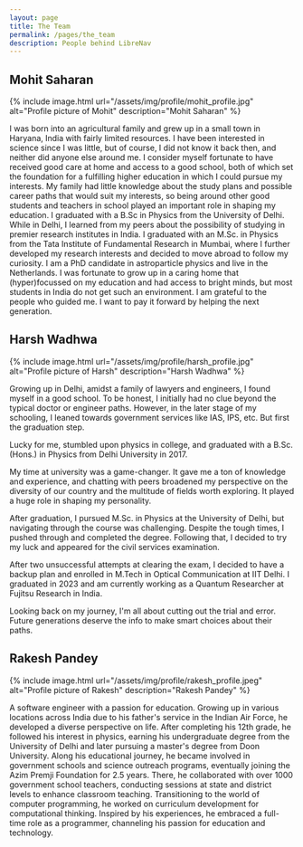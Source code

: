 ```yaml
---
layout: page
title: The Team
permalink: /pages/the_team
description: People behind LibreNav
---
```


##  Mohit Saharan

{% include image.html url="/assets/img/profile/mohit_profile.jpg" alt="Profile picture of Mohit" description="Mohit Saharan" %}

I was born into an agricultural family and grew up in a small town in Haryana, India with fairly limited resources. I have been interested in science since I was little, but of course, I did not know it back then, and neither did anyone else around me. I consider myself fortunate to have received good care at home and access to a good school, both of which set the foundation for a fulfilling higher education in which I could pursue my interests. My family had little knowledge about the study plans and possible career paths that would suit my interests, so being around other good students and teachers in school played an important role in shaping my education. I graduated with a B.Sc in Physics from the University of Delhi. While in Delhi, I learned from my peers about the possibility of studying in premier research institutes in India. I graduated with an M.Sc. in Physics from the Tata Institute of Fundamental Research in Mumbai, where I further developed my research interests and decided to move abroad to follow my curiosity. I am a PhD candidate in astroparticle physics and live in the Netherlands. I was fortunate to grow up in a caring home that (hyper)focussed on my education and had access to bright minds, but most students in India do not get such an environment. I am grateful to the people who guided me. I want to pay it forward by helping the next generation.

## Harsh Wadhwa

{% include image.html url="/assets/img/profile/harsh_profile.jpg" alt="Profile picture of Harsh" description="Harsh Wadhwa" %}

Growing up in Delhi, amidst a family of lawyers and engineers, I found myself in a good school. To be honest, I initially had no clue beyond the typical doctor or engineer paths. However, in the later stage of my schooling, I leaned towards government services like IAS, IPS, etc. But first the graduation step.

Lucky for me, stumbled upon physics in college, and graduated with a B.Sc. (Hons.) in Physics from Delhi University in 2017.

My time at university was a game-changer. It gave me a ton of knowledge and experience, and chatting with peers broadened my perspective on the diversity of our country and the multitude of fields worth exploring. It played a huge role in shaping my personality. 

After graduation, I pursued M.Sc. in Physics at the University of Delhi, but navigating through the course was challenging. Despite the tough times, I pushed through and completed the degree. Following that, I decided to try my luck and appeared for the civil services examination. 

After two unsuccessful attempts at clearing the exam, I decided to have a backup plan and enrolled in M.Tech in Optical Communication at IIT Delhi. I graduated in 2023 and am currently working as a Quantum Researcher at Fujitsu Research in India. 

Looking back on my journey, I'm all about cutting out the trial and error. Future generations deserve the info to make smart choices about their paths.

## Rakesh Pandey

{% include image.html url="/assets/img/profile/rakesh_profile.jpeg" alt="Profile picture of Rakesh" description="Rakesh Pandey" %}

A software engineer with a passion for education. Growing up in various locations across India due to his father's service in the Indian Air Force, he developed a diverse perspective on life. After completing his 12th grade, he followed his interest in physics, earning his undergraduate degree from the University of Delhi and later pursuing a master's degree from Doon University. Along his educational journey, he became involved in government schools and science outreach programs, eventually joining the Azim Premji Foundation for 2.5 years. There, he collaborated with over 1000 government school teachers, conducting sessions at state and district levels to enhance classroom teaching. Transitioning to the world of computer programming, he worked on curriculum development for computational thinking. Inspired by his experiences, he embraced a full-time role as a programmer, channeling his passion for education and technology.
